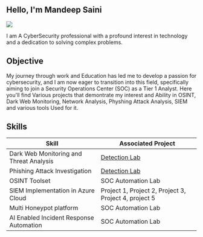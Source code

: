 ## Hello, I'm Mandeep Saini
<a href="https://www.linkedin.com/in/securewithmandeep/"><img src="https://img.shields.io/badge/-LinkedIn-0072b1?&style=for-the-badge&logo=linkedin&logoColor=white" /></a>

I am A CyberSecurity professional with a profound interest in technology and a dedication to solving complex problems.

## Objective

My journey through work and Education has led me to develop a passion for cybersecurity, and I am now eager to transition into this field, specifically aiming to join a Security Operations Center (SOC) as a Tier 1 Analyst. Here you'll find Various projects that demontrate my interest and Ability in OSINT, Dark Web Monitoring, Network Analysis, Physhing Attack Analysis, SIEM and various tools Used for it.   

## Skills


| Skill                                         | Associated Project         |
|-----------------------------------------------|----------------------------|
| Dark Web Monitoring and Threat Analysis       | <a href="https://google.com">Detection Lab</a>|
| Phishing Attack Investigation | <a href="https://google.com">Detection Lab</a>|
| OSINT Toolset      | SOC Automation Lab|
| SIEM Implementation in Azure Cloud      | Project 1, Project 2, Project 3, Project 4, project 5|
| Multi Honeypot platform             | SOC Automation Lab|
| AI Enabled Incident Response Automation| SOC Automation Lab|
